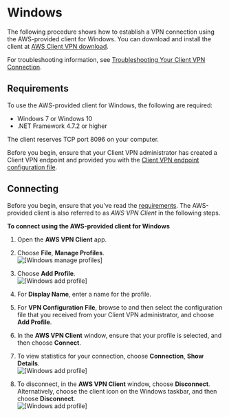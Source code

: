 # Windows<a name="client-vpn-connect-windows"></a>

The following procedure shows how to establish a VPN connection using the AWS\-provided client for Windows\. You can download and install the client at [AWS Client VPN download](https://aws.amazon.com/vpn/client-vpn-download/)\.

For troubleshooting information, see [Troubleshooting Your Client VPN Connection](troubleshooting.md)\.

## Requirements<a name="client-vpn-connect-windows-req"></a>

To use the AWS\-provided client for Windows, the following are required:
+ Windows 7 or Windows 10
+ \.NET Framework 4\.7\.2 or higher

The client reserves TCP port 8096 on your computer\.

Before you begin, ensure that your Client VPN administrator has created a Client VPN endpoint and provided you with the [Client VPN endpoint configuration file](https://docs.aws.amazon.com/vpn/latest/clientvpn-admin/cvpn-getting-started.html#cvpn-getting-started-config)\.

## Connecting<a name="client-vpn-connect-windows-connecting"></a>

Before you begin, ensure that you've read the [requirements](#client-vpn-connect-windows-req)\. The AWS\-provided client is also referred to as *AWS VPN Client* in the following steps\.

**To connect using the AWS\-provided client for Windows**

1. Open the **AWS VPN Client** app\.

1. Choose **File**, **Manage Profiles**\.  
![\[Windows manage profiles\]](http://docs.aws.amazon.com/vpn/latest/clientvpn-user/images/client-vpn-win-profiles.png)

1. Choose **Add Profile**\.  
![\[Windows add profile\]](http://docs.aws.amazon.com/vpn/latest/clientvpn-user/images/client-vpn-win-add-profile.PNG)

1. For **Display Name**, enter a name for the profile\.

1. For **VPN Configuration File**, browse to and then select the configuration file that you received from your Client VPN administrator, and choose **Add Profile**\.

1. In the **AWS VPN Client** window, ensure that your profile is selected, and then choose **Connect**\.

1. To view statistics for your connection, choose **Connection**, **Show Details**\.  
![\[Windows add profile\]](http://docs.aws.amazon.com/vpn/latest/clientvpn-user/images/client-vpn-win-details.png)

1. To disconnect, in the **AWS VPN Client** window, choose **Disconnect**\. Alternatively, choose the client icon on the Windows taskbar, and then choose **Disconnect**\.  
![\[Windows add profile\]](http://docs.aws.amazon.com/vpn/latest/clientvpn-user/images/client-vpn-win-disconnect.png)